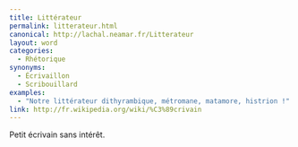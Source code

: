 ```yaml
---
title: Littérateur
permalink: litterateur.html
canonical: http://lachal.neamar.fr/Litterateur
layout: word
categories:
  - Rhétorique
synonyms:
  - Écrivaillon
  - Scribouillard
examples:
  - "Notre littérateur dithyrambique, métromane, matamore, histrion !"
link: http://fr.wikipedia.org/wiki/%C3%89crivain
---
```


Petit écrivain sans intérêt.

